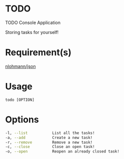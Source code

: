 # TODO

TODO Console Application

Storing tasks for yourself!

# Requirement(s)

[nlohmann/json](https://github.com/nlohmann/json)

# Usage

`todo [OPTION]`

# Options

```bash
-l, --list           List all the tasks!
-a, --add            Create a new task!
-r, --remove         Remove a new task!
-c, --close          Close an open task!
-o, --open           Reopen an already closed task!
```
